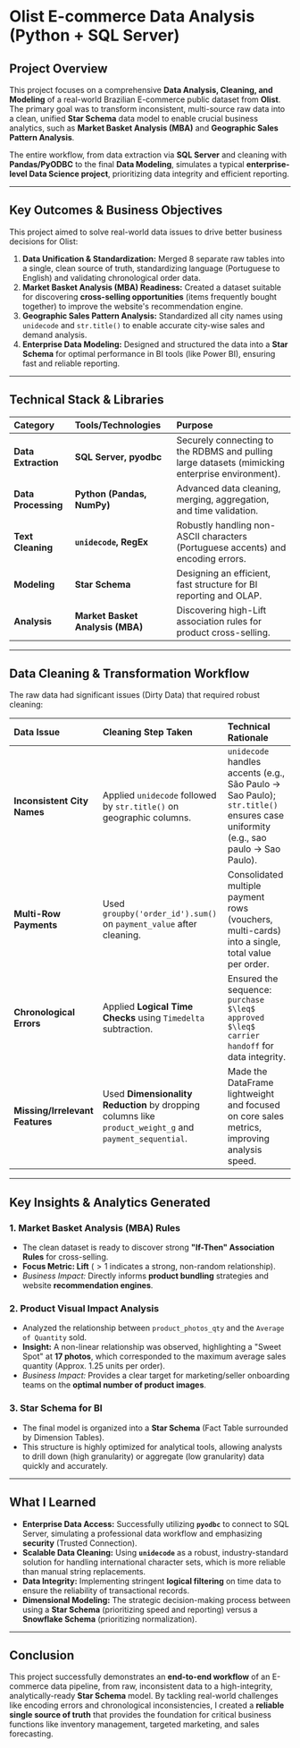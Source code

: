 # Olist E-commerce Data Analysis (Python + SQL Server)

## Project Overview

This project focuses on a comprehensive **Data Analysis, Cleaning, and Modeling** of a real-world Brazilian E-commerce public dataset from **Olist**. The primary goal was to transform inconsistent, multi-source raw data into a clean, unified **Star Schema** data model to enable crucial business analytics, such as **Market Basket Analysis (MBA)** and **Geographic Sales Pattern Analysis**.

The entire workflow, from data extraction via **SQL Server** and cleaning with **Pandas/PyODBC** to the final **Data Modeling**, simulates a typical **enterprise-level Data Science project**, prioritizing data integrity and efficient reporting.

***

## Key Outcomes & Business Objectives

This project aimed to solve real-world data issues to drive better business decisions for Olist:

1.  **Data Unification & Standardization:** Merged 8 separate raw tables into a single, clean source of truth, standardizing language (Portuguese to English) and validating chronological order data.
2.  **Market Basket Analysis (MBA) Readiness:** Created a dataset suitable for discovering **cross-selling opportunities** (items frequently bought together) to improve the website's recommendation engine.
3.  **Geographic Sales Pattern Analysis:** Standardized all city names using `unidecode` and `str.title()` to enable accurate city-wise sales and demand analysis.
4.  **Enterprise Data Modeling:** Designed and structured the data into a **Star Schema** for optimal performance in BI tools (like Power BI), ensuring fast and reliable reporting.

***

## Technical Stack & Libraries

| Category | Tools/Technologies | Purpose |
| :--- | :--- | :--- |
| **Data Extraction** | **SQL Server, pyodbc** | Securely connecting to the RDBMS and pulling large datasets (mimicking enterprise environment). |
| **Data Processing** | **Python (Pandas, NumPy)** | Advanced data cleaning, merging, aggregation, and time validation. |
| **Text Cleaning** | **`unidecode`, RegEx** | Robustly handling non-ASCII characters (Portuguese accents) and encoding errors. |
| **Modeling** | **Star Schema** | Designing an efficient, fast structure for BI reporting and OLAP. |
| **Analysis** | **Market Basket Analysis (MBA)** | Discovering high-Lift association rules for product cross-selling. |

***

## Data Cleaning & Transformation Workflow

The raw data had significant issues (Dirty Data) that required robust cleaning:

| Data Issue | Cleaning Step Taken | Technical Rationale |
| :--- | :--- | :--- |
| **Inconsistent City Names** | Applied `unidecode` followed by `str.title()` on geographic columns. | `unidecode` handles accents (e.g., São Paulo $\rightarrow$ Sao Paulo); `str.title()` ensures case uniformity (e.g., sao paulo $\rightarrow$ Sao Paulo). |
| **Multi-Row Payments** | Used `groupby('order_id').sum()` on `payment_value` after cleaning. | Consolidated multiple payment rows (vouchers, multi-cards) into a single, total value per order. |
| **Chronological Errors** | Applied **Logical Time Checks** using `Timedelta` subtraction. | Ensured the sequence: `purchase $\leq$ approved $\leq$ carrier handoff` for data integrity. |
| **Missing/Irrelevant Features** | Used **Dimensionality Reduction** by dropping columns like `product_weight_g` and `payment_sequential`. | Made the DataFrame lightweight and focused on core sales metrics, improving analysis speed. |

***

## Key Insights & Analytics Generated

### 1. Market Basket Analysis (MBA) Rules
-   The clean dataset is ready to discover strong **"If-Then" Association Rules** for cross-selling.
-   **Focus Metric: Lift** ($>1$ indicates a strong, non-random relationship).
-   *Business Impact:* Directly informs **product bundling** strategies and website **recommendation engines**.

### 2. Product Visual Impact Analysis
-   Analyzed the relationship between `product_photos_qty` and the `Average of Quantity` sold.
-   **Insight:** A non-linear relationship was observed, highlighting a "Sweet Spot" at **17 photos**, which corresponded to the maximum average sales quantity (Approx. $1.25$ units per order).
-   *Business Impact:* Provides a clear target for marketing/seller onboarding teams on the **optimal number of product images**.

### 3. Star Schema for BI

-   The final model is organized into a **Star Schema** ($\mathbf{\text{Fact Table}}$ surrounded by $\mathbf{\text{Dimension Tables}}$). 
-   This structure is highly optimized for analytical tools, allowing analysts to drill down (high granularity) or aggregate (low granularity) data quickly and accurately.

***

## What I Learned

-   **Enterprise Data Access:** Successfully utilizing **`pyodbc`** to connect to SQL Server, simulating a professional data workflow and emphasizing **security** (Trusted Connection).
-   **Scalable Data Cleaning:** Using **`unidecode`** as a robust, industry-standard solution for handling international character sets, which is more reliable than manual string replacements.
-   **Data Integrity:** Implementing stringent **logical filtering** on time data to ensure the reliability of transactional records.
-   **Dimensional Modeling:** The strategic decision-making process between using a **Star Schema** (prioritizing speed and reporting) versus a **Snowflake Schema** (prioritizing normalization).

***

## Conclusion

This project successfully demonstrates an **end-to-end workflow** of an E-commerce data pipeline, from raw, inconsistent data to a high-integrity, analytically-ready **Star Schema** model. By tackling real-world challenges like encoding errors and chronological inconsistencies, I created a **reliable single source of truth** that provides the foundation for critical business functions like inventory management, targeted marketing, and sales forecasting.
